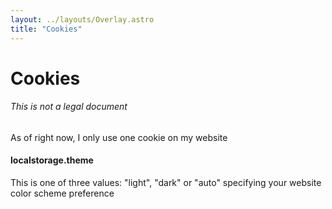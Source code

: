 ```yaml
---
layout: ../layouts/Overlay.astro
title: "Cookies"
---
```


# Cookies

###### This is not a legal document

As of right now, I only use one cookie on my website

#### localstorage.theme

This is one of three values: "light", "dark" or "auto" specifying your website color scheme preference
